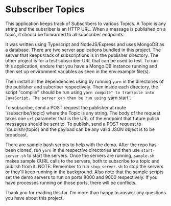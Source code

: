# Subscriber Topics

This application keeps track of Subscribers to various Topics. 
A Topic is any string and the subsriber is an HTTP URL.
When a message is published on a topic, it should be forwarded to all subscriber endpoints.

It was written using Typescript and NodeJS/Express and uses MongoDB as a database. There are two server applications bundled in this project. The server that keeps track of subscriptions is in the publisher directory. The other project is for a test subscriber URL that can be used to test.
To run this application, endure that you have a Mongo DB instance running and then set up environment variables as seen in the env.example file(s).

Then install all the dependencies using by running `yarn` in the directories of the publisher and subcriber respectively. Then inside each directory, the script "compile" should be run using `yarn compile" to transpile into JavaScript.
The server can then be run using `yarn start`.

To subscribe, send a POST request the publisher at route '/subscribe/{topic} where the Topic is any string. The body of the request takes one `url` parameter that is the URL of the endpoint that future pulish messages should be sent to.
To publish, send a POST request to '/publish/{topic} and the payload can be any valid JSON object is to be broadcast.

There are sample bash scripts to help with the demo. After the repo has been cloned, run `yarn` in the respective directories
and then use `start-server.sh` to start the servers. 
Once the servers are running, `sample.sh` makes sample CURL calls to the servers, both to subscribe to a topic and publish from it. 
NOTE: Remember to run `stop-server.sh` to stop the servers or they'll keep running in the background. Also note that the sample scripts set the demo servers to run on ports 8000 and 9000 respectively. If you have processes running on those ports, there will be conflicts.

Thank you for reading this far. 
I'm more than happy to answer any questions you have about this project.
